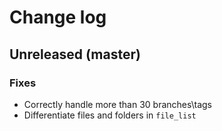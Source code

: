 # Change log

## Unreleased (master)
### Fixes
* Correctly handle more than 30 branches\tags
* Differentiate files and folders in `file_list`
